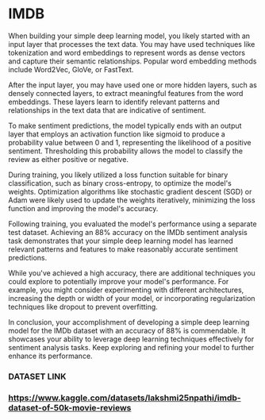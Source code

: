 # IMDB 

When building your simple deep learning model, you likely started with an input layer that processes the text data. You may have used techniques like tokenization and word embeddings to represent words as dense vectors and capture their semantic relationships. Popular word embedding methods include Word2Vec, GloVe, or FastText.

After the input layer, you may have used one or more hidden layers, such as densely connected layers, to extract meaningful features from the word embeddings. These layers learn to identify relevant patterns and relationships in the text data that are indicative of sentiment.

To make sentiment predictions, the model typically ends with an output layer that employs an activation function like sigmoid to produce a probability value between 0 and 1, representing the likelihood of a positive sentiment. Thresholding this probability allows the model to classify the review as either positive or negative.

During training, you likely utilized a loss function suitable for binary classification, such as binary cross-entropy, to optimize the model's weights. Optimization algorithms like stochastic gradient descent (SGD) or Adam were likely used to update the weights iteratively, minimizing the loss function and improving the model's accuracy.

Following training, you evaluated the model's performance using a separate test dataset. Achieving an 88% accuracy on the IMDb sentiment analysis task demonstrates that your simple deep learning model has learned relevant patterns and features to make reasonably accurate sentiment predictions.

While you've achieved a high accuracy, there are additional techniques you could explore to potentially improve your model's performance. For example, you might consider experimenting with different architectures, increasing the depth or width of your model, or incorporating regularization techniques like dropout to prevent overfitting.

In conclusion, your accomplishment of developing a simple deep learning model for the IMDb dataset with an accuracy of 88% is commendable. It showcases your ability to leverage deep learning techniques effectively for sentiment analysis tasks. Keep exploring and refining your model to further enhance its performance.


### DATASET LINK 
### https://www.kaggle.com/datasets/lakshmi25npathi/imdb-dataset-of-50k-movie-reviews

